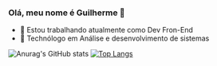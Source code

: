 ### Olá, meu nome é Guilherme 👋

- 🔭 Estou trabalhando atualmente como Dev Fron-End
- 🌱 Technólogo em Análise e desenvolvimento de sistemas

![Anurag's GitHub stats](https://github-readme-stats.vercel.app/api?username=guilhermescruz&show_icons=true&theme=codeSTACKr)   [![Top Langs](https://github-readme-stats.vercel.app/api/top-langs/?username=guilhermescruz&layout=compact&theme=codeSTACKr)](https://github.com/guilhermescruz/github-readme-stats)
<!--![Snake animation](https://github.com/rafaballerini2/rafaballerini2/blob/output/github-contribution-grid-snake.svg)-->
